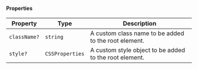 #### Properties

| Property                            | Type            | Description                                            |
| ----------------------------------- | --------------- | ------------------------------------------------------ |
| <a id="classname"></a> `className?` | `string`        | A custom class name to be added to the root element.   |
| <a id="style"></a> `style?`         | `CSSProperties` | A custom style object to be added to the root element. |
